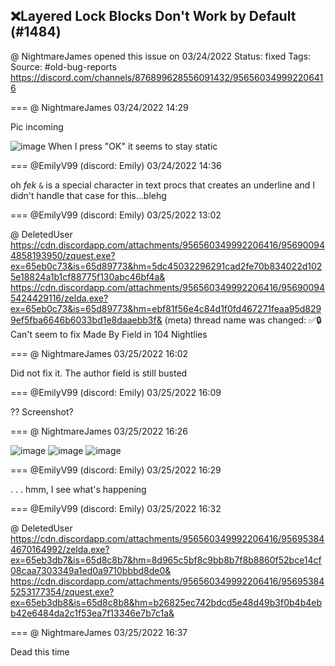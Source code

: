## ❌Layered Lock Blocks Don't Work by Default (#1484)
@ NightmareJames opened this issue on 03/24/2022
Status: fixed
Tags: 
Source: #old-bug-reports https://discord.com/channels/876899628556091432/956560349992206416


=== @ NightmareJames 03/24/2022 14:29

Pic incoming

![image](https://cdn.discordapp.com/attachments/956560349992206416/956560412374102106/unknown.png?ex=65e9cf4e&is=65d75a4e&hm=a23fe534e573facc5024a1dcc5b6fdf9b42bcc8f32b2b47bab889fa92a0ac112&)
When I press "OK" it seems to stay static

=== @EmilyV99 (discord: Emily) 03/24/2022 14:36

oh *fek*
`&` is a special character in text procs
that creates an underline
and I didn't handle that case for this...blehg

=== @EmilyV99 (discord: Emily) 03/25/2022 13:02

@ DeletedUser
https://cdn.discordapp.com/attachments/956560349992206416/956900944858193950/zquest.exe?ex=65eb0c73&is=65d89773&hm=5dc45032296291cad2fe70b834022d1025e18824a1b1cf88775f130abc46bf4a&
https://cdn.discordapp.com/attachments/956560349992206416/956900945424429116/zelda.exe?ex=65eb0c73&is=65d89773&hm=ebf81f56e4c84d1f0fd467271feaa95d8299ef5fba6646b6033bd1e8daaebb3f&
(meta) thread name was changed: ✅🔒Can't seem to fix Made By Field in 104 Nightlies

=== @ NightmareJames 03/25/2022 16:02

Did not fix it.  The author field is still busted

=== @EmilyV99 (discord: Emily) 03/25/2022 16:09

??
Screenshot?

=== @ NightmareJames 03/25/2022 16:26


![image](https://cdn.discordapp.com/attachments/956560349992206416/956952332208308244/unknown.png?ex=65eb3c4f&is=65d8c74f&hm=8b2eea9a214bf10fe929d1ed332d5765998b7f7ef8ced0849a11e9f93c8f5ebb&)
![image](https://cdn.discordapp.com/attachments/956560349992206416/956952332409667634/unknown.png?ex=65eb3c4f&is=65d8c74f&hm=4601f5659f4d4abaa85c7f73b07735b4655b8cf6d1da307be5c435be1cc2e96a&)
![image](https://cdn.discordapp.com/attachments/956560349992206416/956952332690673714/unknown.png?ex=65eb3c4f&is=65d8c74f&hm=332939c682fcb5b54f36626ba8b703f5414672ddd633fb0820b79cb6cb7cae57&)

=== @EmilyV99 (discord: Emily) 03/25/2022 16:29

. . . hmm, I see what's happening

=== @EmilyV99 (discord: Emily) 03/25/2022 16:32

@ DeletedUser
https://cdn.discordapp.com/attachments/956560349992206416/956953844670164992/zelda.exe?ex=65eb3db7&is=65d8c8b7&hm=8d965c5bf8c9bb8b7f8b8860f52bce14cf08caa7303349a1ed0a9710bbbd8de0&
https://cdn.discordapp.com/attachments/956560349992206416/956953845253177354/zquest.exe?ex=65eb3db8&is=65d8c8b8&hm=b26825ec742bdcd5e48d49b3f0b4b4ebb42e6484da2c1f53ea7f13346e7b7c1a&

=== @ NightmareJames 03/25/2022 16:37

Dead this time
